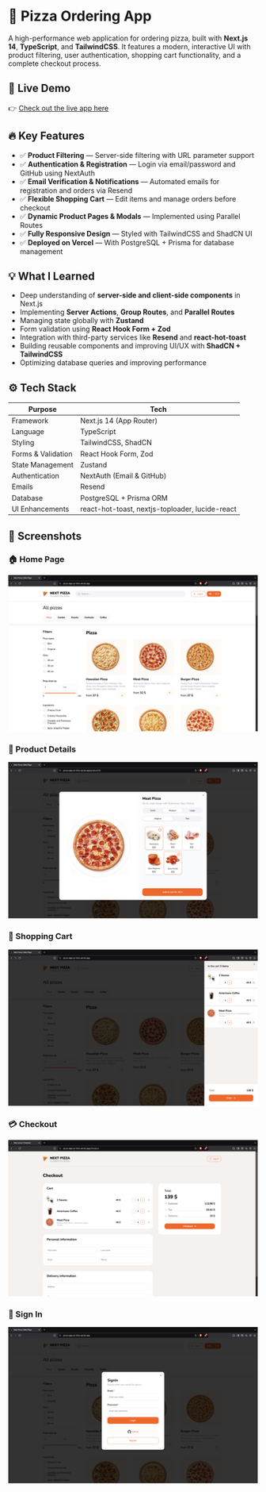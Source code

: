 # 🍕 Pizza Ordering App

A high-performance web application for ordering pizza, built with **Next.js 14**, **TypeScript**, and **TailwindCSS**. It features a modern, interactive UI with product filtering, user authentication, shopping cart functionality, and a complete checkout process.

## 🔗 Live Demo

👉 [Check out the live app here](https://pizza-app-pi-nine.vercel.app/)

## 🔥 Key Features

- ✅ **Product Filtering** — Server-side filtering with URL parameter support  
- ✅ **Authentication & Registration** — Login via email/password and GitHub using NextAuth  
- ✅ **Email Verification & Notifications** — Automated emails for registration and orders via Resend  
- ✅ **Flexible Shopping Cart** — Edit items and manage orders before checkout  
- ✅ **Dynamic Product Pages & Modals** — Implemented using Parallel Routes  
- ✅ **Fully Responsive Design** — Styled with TailwindCSS and ShadCN UI  
- ✅ **Deployed on Vercel** — With PostgreSQL + Prisma for database management  

## 💡 What I Learned

- Deep understanding of **server-side and client-side components** in Next.js  
- Implementing **Server Actions**, **Group Routes**, and **Parallel Routes**  
- Managing state globally with **Zustand**  
- Form validation using **React Hook Form + Zod**  
- Integration with third-party services like **Resend** and **react-hot-toast** 
- Building reusable components and improving UI/UX with **ShadCN + TailwindCSS**  
- Optimizing database queries and improving performance  

## ⚙️ Tech Stack

| Purpose             | Tech                               |
|---------------------|------------------------------------|
| Framework           | Next.js 14 (App Router)            |
| Language            | TypeScript                         |
| Styling             | TailwindCSS, ShadCN                |
| Forms & Validation  | React Hook Form, Zod               |
| State Management    | Zustand                            |
| Authentication      | NextAuth (Email & GitHub)          |
| Emails              | Resend                             |
| Database            | PostgreSQL + Prisma ORM            |
| UI Enhancements     | react-hot-toast, nextjs-toploader, lucide-react |

## 📸 Screenshots

### 🏠 Home Page  
![Home Page](./screenshots/home.png)

### 🍕 Product Details  
![Product Details](./screenshots/product.png)

### 🛒 Shopping Cart  
![Shopping Cart](./screenshots/card.png)

### 💳 Checkout  
![Checkout](./screenshots/checkout.png)

### 🔐 Sign In  
![Sign In](./screenshots/signin.png)
